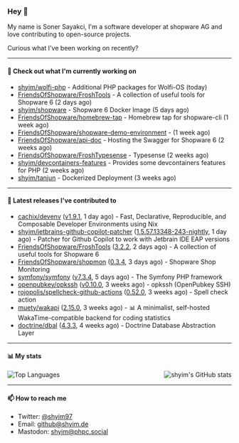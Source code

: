 ### Hey 👋

My name is Soner Sayakci, I'm a software developer at shopware AG and love contributing to open-source projects.

Curious what I've been working on recently?

---

#### 👷 Check out what I'm currently working on

- [shyim/wolfi-php](https://github.com/shyim/wolfi-php) - Additional PHP packages for Wolfi-OS (today)
- [FriendsOfShopware/FroshTools](https://github.com/FriendsOfShopware/FroshTools) - A collection of useful tools for Shopware 6 (2 days ago)
- [shyim/shopware](https://github.com/shyim/shopware) - Shopware 6 Docker Image (5 days ago)
- [FriendsOfShopware/homebrew-tap](https://github.com/FriendsOfShopware/homebrew-tap) - Homebrew tap for shopware-cli (1 week ago)
- [FriendsOfShopware/shopware-demo-environment](https://github.com/FriendsOfShopware/shopware-demo-environment) -  (1 week ago)
- [FriendsOfShopware/api-doc](https://github.com/FriendsOfShopware/api-doc) - Hosting the Swagger for Shopware 6 (2 weeks ago)
- [FriendsOfShopware/FroshTypesense](https://github.com/FriendsOfShopware/FroshTypesense) - Typesense (2 weeks ago)
- [shyim/devcontainers-features](https://github.com/shyim/devcontainers-features) - Provides some devcontainers features for PHP (2 weeks ago)
- [shyim/tanjun](https://github.com/shyim/tanjun) - Dockerized Deployment (3 weeks ago)

---

#### 🔭 Latest releases I've contributed to

- [cachix/devenv](https://github.com/cachix/devenv) ([v1.9.1](https://github.com/cachix/devenv/releases/tag/v1.9.1), 1 day ago) - Fast, Declarative, Reproducible, and Composable Developer Environments using Nix
- [shyim/jetbrains-github-copilot-patcher](https://github.com/shyim/jetbrains-github-copilot-patcher) ([1.5.57.13348-243-nightly](https://github.com/shyim/jetbrains-github-copilot-patcher/releases/tag/1.5.57.13348-243-nightly), 1 day ago) - Patcher for Github Copilot to work with Jetbrain IDE EAP versions
- [FriendsOfShopware/FroshTools](https://github.com/FriendsOfShopware/FroshTools) ([3.2.2](https://github.com/FriendsOfShopware/FroshTools/releases/tag/3.2.2), 2 days ago) - A collection of useful tools for Shopware 6
- [FriendsOfShopware/shopmon](https://github.com/FriendsOfShopware/shopmon) ([0.3.4](https://github.com/FriendsOfShopware/shopmon/releases/tag/0.3.4), 3 days ago) - Shopware Shop Monitoring
- [symfony/symfony](https://github.com/symfony/symfony) ([v7.3.4](https://github.com/symfony/symfony/releases/tag/v7.3.4), 5 days ago) - The Symfony PHP framework
- [openpubkey/opkssh](https://github.com/openpubkey/opkssh) ([v0.10.0](https://github.com/openpubkey/opkssh/releases/tag/v0.10.0), 3 weeks ago) - opkssh (OpenPubkey SSH)
- [rojopolis/spellcheck-github-actions](https://github.com/rojopolis/spellcheck-github-actions) ([0.52.0](https://github.com/rojopolis/spellcheck-github-actions/releases/tag/0.52.0), 3 weeks ago) - Spell check action
- [muety/wakapi](https://github.com/muety/wakapi) ([2.15.0](https://github.com/muety/wakapi/releases/tag/2.15.0), 3 weeks ago) - 📊 A minimalist, self-hosted WakaTime-compatible backend for coding statistics
- [doctrine/dbal](https://github.com/doctrine/dbal) ([4.3.3](https://github.com/doctrine/dbal/releases/tag/4.3.3), 4 weeks ago) - Doctrine Database Abstraction Layer

---

#### 📊 My stats

<img align="right" alt="shyim's GitHub stats" src="https://github-readme-stats.vercel.app/api?username=shyim&count_private=1&show_icons=true&" />

![Top Languages](https://github-readme-stats.vercel.app/api/top-langs/?username=shyim)

---

#### 📫 How to reach me

- Twitter: [@shyim97](https://twitter.com/shyim97)
- Email: [github@shyim.de](mailto://github@shyim.de)
- Mastodon: <a rel="me" href="https://phpc.social/@shyim">shyim@phpc.social</a>
